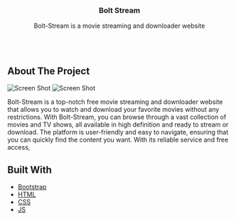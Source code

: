 <br/>
<p align="center">
  <h3 align="center">Bolt Stream</h3>

  <p align="center">
    Bolt-Stream is a  movie streaming and downloader website
    <br/>
    <br/>
    <br/>
    <br/>
    
  </p>
</p>



## About The Project

![Screen Shot](https://firebasestorage.googleapis.com/v0/b/bolt-stream-87d09.appspot.com/o/ScreenShots%2FScreenshot%20from%202023-04-16%2018-16-48.png?alt=media&token=fc692e71-a418-4bbe-92fe-f6a7e02b77cd
)
![Screen Shot](https://firebasestorage.googleapis.com/v0/b/bolt-stream-87d09.appspot.com/o/ScreenShots%2FScreenshot%20from%202023-04-16%2018-32-18.png?alt=media&token=070066ad-0ae1-4147-b499-fac9534af167
)

Bolt-Stream is a top-notch free movie streaming and downloader website that allows you to watch and download your favorite movies without any restrictions. With Bolt-Stream, you can browse through a vast collection of movies and TV shows, all available in high definition and ready to stream or download. The platform is user-friendly and easy to navigate, ensuring that you can quickly find the content you want. With its reliable service and free access,



## Built With



* [Bootstrap](https://getbootstrap.com/)
* [HTML]()
* [CSS]()
* [JS]()

